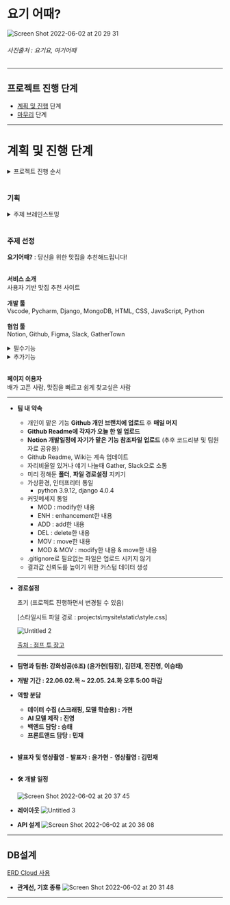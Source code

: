 # 요기 어때?

![Screen Shot 2022-06-02 at 20 29 31](https://user-images.githubusercontent.com/99478108/171622919-d4540ee0-a5aa-4d7a-8044-462a46bf7929.png)<br>

###### 사진출처 : 요기요, 여기어때

---

## 프로젝트 진행 단계

-   [계획 및 진행]() 단계
-   [마무리]() 단계

---

# 계획 및 진행 단계

<details>
<summary>프로젝트 진행 순서</summary>
<div markdown="1">
발제 → 프로젝트 주제선정, 발제자료에 나와있는 기능구현 회의(모든 팀원이 필수기능 이해하기, 추가기능 어디까지 구현할 것인가?) → 프로젝트에 필요한 Notion page, GitHub repository 개설 → Figma 이용해 레이아웃 제작, GitHub Readme, Wiki 업로드 → 역할분담 및 마감기한 설정 → 마감기한까지 열심히 만들기! → 모든 branch merge (파일 합치기)→ 완성! → 코드리뷰
</div>
</details>
<br>

### **기획**

<details>
<summary>주제 브레인스토밍</summary>
<div markdown="1">

: 상품추천, (코딩자료 등)공부자료추천, 뉴스자료 모아보기, 신발추천, 책 추천, 주류 추천, 맛집 추천 등 — 어려움 : 데이터 구하기, 해결책 : 아이디어는 최대한 많이 내보고 데이터 있는 방향으로 진행
<br><br>
**주제 선정 : 사용자 기반 맛집 추천 시스템**

</div>
</details><br>

### **주제 선정**

**요기어때?** :
당신을 위한 맛집을 추천해드립니다!<br></br>

**서비스 소개**<br>
사용자 기반 맛집 추천 사이트<br></br>
**개발 툴**<br>
Vscode, Pycharm, Django, MongoDB, HTML, CSS, JavaScript, Python<br></br>
**협업 툴**<br>
Notion, Github, Figma, Slack, GatherTown

<details>
<summary>필수기능</summary>
<div markdown="1">
1. Django를 사용해주세요.<br>
2. 하나의 레포지토리에서 **기능별 혹은 개인별 브랜치를 사용해서 협업**해주세요.<br>
3. **회원 기능**을 포함해주세요.<br>
4. **CRUD 기능**을 포함해주세요.<br>
5. 장고의 모델에서 **one-to-many와 many-to-many** 기능을 사용해주세요 (ERD 제출 필수).<br>
6. 콘텐츠는 팀에서 자유롭게 선정해주세요.<br>
7. 목요일 오전 특강으로 배우게 될 추천시스템(협업필터링)을 활용해주세요.<br>
8. 크롤링한 데이터를 바탕으로 유사한 콘텐츠를 추천해주어야 합니다<br>
9. 영화 추천 사이트를 만들어도 좋고, 유튜브 영상을 추천하는 사이트를 만드셔도 좋습니다.<br>
</div>
</details>

<details>
<summary>추가기능</summary>
<div markdown="1">
1. 아래의 예시 와이어프레임을 참고해주세요!<br>
2. 배포 (프로젝트 말미에 특강 예정. 난이도 상)<br>
 1. AWS EC2를 이용해 장고 프로젝트를 배포해 주세요<br>
 2. 장고의 sqlite3가 아닌 AWS RDS의 DB를 이용해주세요<br>
 3. 스태틱 파일들을 ec2가 아닌 AWS S3로 업로드 해주세요<br>
    - **주의할 점**<br>
        1. 프론트 / 백은 안 나누셔도 됩니다 (이번 프로젝트 이후에 진행 예정)<br>
        2. 아직 CRUD에 집중하고 싶은 팀은 추천기능(필수 포함 6번)을 단순 필터링(별점순, 조회순)으로 만드셔도 좋습니다.<br>
        3. **VSCode의 Live Share 익스텐션 사용하여 실시간 협업**<br>

</details><br>

**페이지 이용자**<br>
배가 고픈 사람, 맛집을 빠르고 쉽게 찾고싶은 사람

---

-   **팀 내 약속**
    -   개인이 맡은 기능 **Github 개인 브랜치에 업로드** 후 **매일 머지**
    -   **Github Readme에 각자가 오늘 한 일 업로드**
    -   **Notion 개발일정에 자기가 맡은 기능 참조파일 업로드** (추후 코드리뷰 및 팀원 자료 공유용)
    -   Github Readme, Wiki는 계속 업데이트
    -   자리비울일 있거나 얘기 나눌때 Gather, Slack으로 소통
    -   미리 정해둔 **폴더**, **파일 경로설정** 지키기
    -   가상환경, 인터프리터 통일
        -   python 3.9.12, django 4.0.4
    -   커밋메세지 통일
        -   MOD : modify한 내용
        -   ENH : enhancement한 내용
        -   ADD : add한 내용
        -   DEL : delete한 내용
        -   MOV : move한 내용
        -   MOD & MOV : modify한 내용 & move한 내용
    -   .gitignore로 필요없는 파일은 업로드 시키지 않기
    -   결과값 신뢰도를 높이기 위한 커스텀 데이터 생성
    ***
-   **경로설정**

    초기 (프로젝트 진행하면서 변경될 수 있음)

    [스타일시트 파일 경로 : projects\mysite\static\style.css]

    ![Untitled 2](https://user-images.githubusercontent.com/99478108/171621367-7c12fded-d5fa-4777-952c-c16709fc3b9f.png)

    [출처 : 점프 투 장고](https://wikidocs.net/70804)

    ***

-   **팀명과 팀원: 강화성공(6조) (윤가현[팀장], 김민재, 전진영, 이승태)**
-   **개발 기간 : 22.06.02.목 ~ 22.05. 24.화 오후 5:00 마감**
-   **역할 분담**
    -   **데이터 수집 (스크래핑, 모델 학습용) : 가현**
    -   **AI 모델 제작 : 진영**
    -   **백엔드 담당 : 승태**
    -   **프론트앤드 담당 : 민재**
        <br><br>
-   **발표자 및 영상촬영** - **발표자 : 윤가현** - **영상촬영 : 김민재**
    <br><br>
-   **🛠 개발 일정**<br><br>
    ![Screen Shot 2022-06-02 at 20 37 45](https://user-images.githubusercontent.com/99478108/171621113-bab3a29a-91a5-49fb-adfd-f98b69c411a3.png)

-   **레이아웃**
    ![Untitled 3](https://user-images.githubusercontent.com/99478108/171620969-1b4ec1c4-2734-4a58-ad81-d2231a745fb7.png)
-   **API 설계**
    ![Screen Shot 2022-06-02 at 20 36 08](https://user-images.githubusercontent.com/99478108/171620865-8a5d1866-dafc-4109-a587-18c82b6c1f46.png)

---

## **DB설계**

[ERD Cloud 사용](https://www.erdcloud.com/d/gwWqsmNR7R5FcAK7L)

-   **관계선, 기호 종류**
    ![Screen Shot 2022-06-02 at 20 31 48](https://user-images.githubusercontent.com/99478108/171620165-d36cfa96-41c7-4ab0-b112-28b5fde9fb54.png)

---
